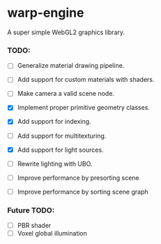 # warp-engine

A super simple WebGL2 graphics library.


### TODO:

- [ ] Generalize material drawing pipeline.
- [ ] Add support for custom materials with shaders.
- [ ] Make camera a valid scene node.
- [x] Implement proper primitive geometry classes.
- [x] Add support for indexing.
- [ ] Add support for multitexturing.
- [x] Add support for light sources.
- [ ] Rewrite lighting with UBO.
- [ ] Improve performance by presorting scene
- [ ] Improve performance by sorting scene graph


### Future TODO:

- [ ] PBR shader
- [ ] Voxel global illumination